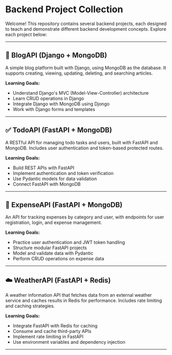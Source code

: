 # Backend Project Collection

Welcome! This repository contains several backend projects, each designed to teach and demonstrate different backend development concepts. Explore each project below:

---

## 📝 BlogAPI (Django + MongoDB)
A simple blog platform built with Django, using MongoDB as the database. It supports creating, viewing, updating, deleting, and searching articles.

**Learning Goals:**
- Understand Django's MVC (Model-View-Controller) architecture
- Learn CRUD operations in Django
- Integrate Django with MongoDB using Djongo
- Work with Django forms and templates

---

## ✅ TodoAPI (FastAPI + MongoDB)
A RESTful API for managing todo tasks and users, built with FastAPI and MongoDB. Includes user authentication and token-based protected routes.

**Learning Goals:**
- Build REST APIs with FastAPI
- Implement authentication and token verification
- Use Pydantic models for data validation
- Connect FastAPI with MongoDB

---

## 💸 ExpenseAPI (FastAPI + MongoDB)
An API for tracking expenses by category and user, with endpoints for user registration, login, and expense management.

**Learning Goals:**
- Practice user authentication and JWT token handling
- Structure modular FastAPI projects
- Model and validate data with Pydantic
- Perform CRUD operations on expense data

---

## ☁️ WeatherAPI (FastAPI + Redis)
A weather information API that fetches data from an external weather service and caches results in Redis for performance. Includes rate limiting and caching strategies.

**Learning Goals:**
- Integrate FastAPI with Redis for caching
- Consume and cache third-party APIs
- Implement rate limiting in FastAPI
- Use environment variables and dependency injection

---


